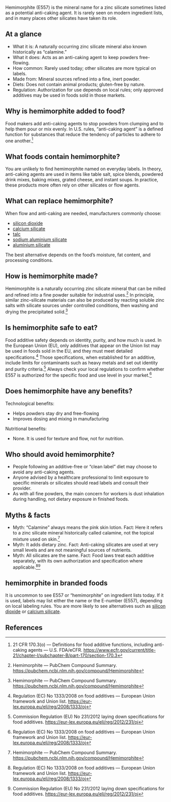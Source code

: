 Hemimorphite (E557) is the mineral name for a zinc silicate sometimes listed as a potential anti-caking agent. It is rarely seen on modern ingredient lists, and in many places other silicates have taken its role.

<!--more-->

## At a glance
- What it is: A naturally occurring zinc silicate mineral also known historically as “calamine.”
- What it does: Acts as an anti-caking agent to keep powders free-flowing.
- How common: Rarely used today; other silicates are more typical on labels.
- Made from: Mineral sources refined into a fine, inert powder.
- Diets: Does not contain animal products; gluten-free by nature.
- Regulation: Authorization for use depends on local rules; only approved additives may be used in foods sold in those markets.

## Why is hemimorphite added to food?
Food makers add anti-caking agents to stop powders from clumping and to help them pour or mix evenly. In U.S. rules, “anti-caking agent” is a defined function for substances that reduce the tendency of particles to adhere to one another.[^1]

## What foods contain hemimorphite?
You are unlikely to find hemimorphite named on everyday labels. In theory, anti-caking agents are used in items like table salt, spice blends, powdered drink mixes, baking mixes, grated cheese, and instant soups. In practice, these products more often rely on other silicates or flow agents.

## What can replace hemimorphite?
When flow and anti-caking are needed, manufacturers commonly choose:
- [silicon dioxide](/e551-silicon-dioxide)
- [calcium silicate](/e552-calcium-silicate)
- [talc](/e553b-talc)
- [sodium aluminium silicate](/e554-sodium-aluminium-silicate)
- [aluminium silicate](/e559-aluminium-silicate)

The best alternative depends on the food’s moisture, fat content, and processing conditions.

## How is hemimorphite made?
Hemimorphite is a naturally occurring zinc silicate mineral that can be milled and refined into a fine powder suitable for industrial uses.[^2] In principle, similar zinc–silicate materials can also be produced by reacting soluble zinc salts with silicate sources under controlled conditions, then washing and drying the precipitated solid.[^2]

## Is hemimorphite safe to eat?
Food additive safety depends on identity, purity, and how much is used. In the European Union (EU), only additives that appear on the Union list may be used in foods sold in the EU, and they must meet detailed specifications.[^3] Those specifications, when established for an additive, include limits for contaminants such as heavy metals and set out identity and purity criteria.[^4] Always check your local regulations to confirm whether E557 is authorized for the specific food and use level in your market.[^3]

## Does hemimorphite have any benefits?
Technological benefits:
- Helps powders stay dry and free-flowing
- Improves dosing and mixing in manufacturing

Nutritional benefits:
- None. It is used for texture and flow, not for nutrition.

## Who should avoid hemimorphite?
- People following an additive-free or “clean label” diet may choose to avoid any anti-caking agents.
- Anyone advised by a healthcare professional to limit exposure to specific minerals or silicates should read labels and consult their provider.
- As with all fine powders, the main concern for workers is dust inhalation during handling, not dietary exposure in finished foods.

## Myths & facts
- Myth: “Calamine” always means the pink skin lotion. Fact: Here it refers to a zinc silicate mineral historically called calamine, not the topical mixture used on skin.[^2]
- Myth: It adds dietary zinc. Fact: Anti-caking silicates are used at very small levels and are not meaningful sources of nutrients.
- Myth: All silicates are the same. Fact: Food laws treat each additive separately, with its own authorization and specification where applicable.[^3][^4]

## hemimorphite in branded foods
It is uncommon to see E557 or “hemimorphite” on ingredient lists today. If it is used, labels may list either the name or the E-number (E557), depending on local labeling rules. You are more likely to see alternatives such as [silicon dioxide](/e551-silicon-dioxide) or [calcium silicate](/e552-calcium-silicate).

## References
[^1]: 21 CFR 170.3(o) — Definitions for food additive functions, including anti-caking agents — U.S. FDA/eCFR. https://www.ecfr.gov/current/title-21/chapter-I/subchapter-B/part-170/section-170.3
[^2]: Hemimorphite — PubChem Compound Summary. https://pubchem.ncbi.nlm.nih.gov/compound/Hemimorphite
[^3]: Regulation (EC) No 1333/2008 on food additives — European Union framework and Union list. https://eur-lex.europa.eu/eli/reg/2008/1333/oj
[^4]: Commission Regulation (EU) No 231/2012 laying down specifications for food additives. https://eur-lex.europa.eu/eli/reg/2012/231/oj
